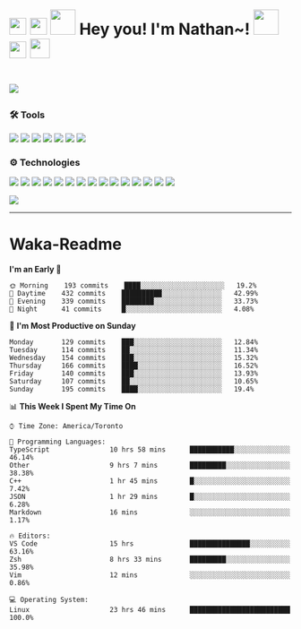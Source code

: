 <h1><img src="https://emojis.slackmojis.com/emojis/images/1562883039/5948/bongo_blob.gif?1562883039" width="30"> <img src="https://emojis.slackmojis.com/emojis/images/1563480763/5999/meow_party.gif?1563480763" width="30"> <img src="https://emojis.slackmojis.com/emojis/images/1547582922/5197/party_blob.gif?1547582922" width="45"> Hey you! I'm Nathan~! <img src="https://emojis.slackmojis.com/emojis/images/1547582922/5197/party_blob.gif?1547582922" width="45"> <img src="https://emojis.slackmojis.com/emojis/images/1563480763/5999/meow_party.gif?1563480763" width="30"> <img src="https://emojis.slackmojis.com/emojis/images/1536351075/4595/blob-turtle.gif?1536351075" width="35"><h1>

![](https://visitor-badge.laobi.icu/badge?page_id=nathan13888.visiter.badge)

### 🛠 Tools

[![](https://img.shields.io/badge/OS-Arch-1793D1?style=flat-square&logo=arch-linux&logoColor=white)](https://en.wikipedia.org/wiki/Linux)
[![](https://img.shields.io/badge/Server_OS-Debian-A81D33?style=flat-square&logo=debian&logoColor=white)](https://en.wikipedia.org/wiki/Linux)
[![](https://img.shields.io/badge/Editor-VS_Code_Insiders-24bfa5?style=flat-square&logo=visual-studio-code&logoColor=white)](https://code.visualstudio.com/)
[![](https://img.shields.io/badge/Editor-Neovim-66aa4a?style=flat-square&logo=neovim&logoColor=white)](https://github.com/neovim/neovim)
[![](https://img.shields.io/badge/Browser-Firefox_Nightly-524dc3?style=flat-square&logo=firefox-browser&logoColor=white)](https://www.mozilla.org/en-US/firefox/new/)
[![](https://img.shields.io/badge/Terminal-Oh_My_ZSH-4EAA25?style=flat-square&logo=gnu-bash&logoColor=white)](https://www.mozilla.org/en-US/firefox/new/)
[![](https://img.shields.io/badge/Messenging-Discord-7289da?style=flat-square&logo=discord&logoColor=white)](https://discord.com)

### ⚙️ Technologies

![](https://img.shields.io/badge/-Git-F05032?style=flat-square&logo=git&logoColor=white)
![](https://img.shields.io/badge/-C++-00599C?style=flat-square&logo=c%2B%2B&logoColor=white)
![](https://img.shields.io/badge/-Go-00ADD8?style=flat-square&logo=go&logoColor=white)
![](https://img.shields.io/badge/-Java-007396?style=flat-square&logo=java&logoColor=white)
![](https://img.shields.io/badge/-Javascript-F7DF1E?style=flat-square&logo=javascript&logoColor=white)
![](https://img.shields.io/badge/-Typescript-007ACC?style=flat-square&logo=typescript&logoColor=white)
![](https://img.shields.io/badge/-Sass-CC6699?style=flat-square&logo=sass&logoColor=white)
![](https://img.shields.io/badge/-NPM-CB3837?style=flat-square&logo=npm&logoColor=white)
![](https://img.shields.io/badge/-Angular-DD0031?style=flat-square&logo=angular&logoColor=white)
![](https://img.shields.io/badge/-ESLint-4B32C3?style=flat-square&logo=eslint&logoColor=white)
![](https://img.shields.io/badge/-Docker-46a2f1?style=flat-square&logo=docker&logoColor=white)
![](https://img.shields.io/badge/-Heroku-430098?style=flat-square&logo=heroku&logoColor=white)
![](https://img.shields.io/badge/-Netlify-00C7B7?style=flat-square&logo=netlify&logoColor=white)
![](https://img.shields.io/badge/-Digital_Ocean-0080FF?style=flat-square&logo=digitalocean&logoColor=white)
![](https://img.shields.io/badge/-MongoDB-13aa52?style=flat-square&logo=mongodb&logoColor=white)

![](https://github-readme-stats.vercel.app/api?username=Nathan13888&show_icons=true&hide=stars&hide_border=true&bg_color=282a36&title_color=fdaaaa&text_color=fdaaaa&icon_color=fdaaaa&count_private=true&include_all_commits=true)
<!--![](https://github-readme-stats.vercel.app/api/top-langs/?username=Nathan13888&theme=dracula)-->

---

# Waka-Readme
<!--START_SECTION:waka-->
**I'm an Early 🐤** 

```text
🌞 Morning    193 commits    ████░░░░░░░░░░░░░░░░░░░░░   19.2% 
🌆 Daytime    432 commits    ██████████░░░░░░░░░░░░░░░   42.99% 
🌃 Evening    339 commits    ████████░░░░░░░░░░░░░░░░░   33.73% 
🌙 Night      41 commits     █░░░░░░░░░░░░░░░░░░░░░░░░   4.08%

```
📅 **I'm Most Productive on Sunday** 

```text
Monday       129 commits    ███░░░░░░░░░░░░░░░░░░░░░░   12.84% 
Tuesday      114 commits    ██░░░░░░░░░░░░░░░░░░░░░░░   11.34% 
Wednesday    154 commits    ███░░░░░░░░░░░░░░░░░░░░░░   15.32% 
Thursday     166 commits    ████░░░░░░░░░░░░░░░░░░░░░   16.52% 
Friday       140 commits    ███░░░░░░░░░░░░░░░░░░░░░░   13.93% 
Saturday     107 commits    ██░░░░░░░░░░░░░░░░░░░░░░░   10.65% 
Sunday       195 commits    ████░░░░░░░░░░░░░░░░░░░░░   19.4%

```


📊 **This Week I Spent My Time On** 

```text
⌚︎ Time Zone: America/Toronto

💬 Programming Languages: 
TypeScript               10 hrs 58 mins      ███████████░░░░░░░░░░░░░░   46.14% 
Other                    9 hrs 7 mins        █████████░░░░░░░░░░░░░░░░   38.38% 
C++                      1 hr 45 mins        █░░░░░░░░░░░░░░░░░░░░░░░░   7.42% 
JSON                     1 hr 29 mins        █░░░░░░░░░░░░░░░░░░░░░░░░   6.28% 
Markdown                 16 mins             ░░░░░░░░░░░░░░░░░░░░░░░░░   1.17%

🔥 Editors: 
VS Code                  15 hrs              ███████████████░░░░░░░░░░   63.16% 
Zsh                      8 hrs 33 mins       █████████░░░░░░░░░░░░░░░░   35.98% 
Vim                      12 mins             ░░░░░░░░░░░░░░░░░░░░░░░░░   0.86%

💻 Operating System: 
Linux                    23 hrs 46 mins      █████████████████████████   100.0%

```


<!--END_SECTION:waka-->
